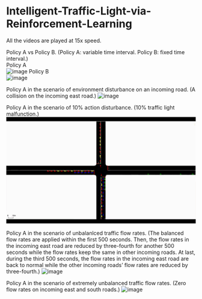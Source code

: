 # Intelligent-Traffic-Light-via-Reinforcement-Learning
All the videos are played at 15x speed.

Policy A vs Policy B. (Policy A: variable time interval. Policy B: fixed time interval.)  
Policy A  
![image](https://github.com/YueZhu95/Intelligent-Traffic-Light-via-Reinforcement-Learning/blob/main/ppo_var_gif.gif) 
Policy B  
![image](https://github.com/YueZhu95/Intelligent-Traffic-Light-via-Reinforcement-Learning/blob/main/ppo_fix_gif.gif) 

Policy A in the scenario of environment disturbance on an incoming road. (A collision on the incoming east road.)
![image](https://github.com/YueZhu95/Intelligent-Traffic-Light-via-Reinforcement-Learning/blob/main/ppo_inc_gif.gif)

Policy A in the scenario of 10% action disturbance. (10% traffic light malfunction.)
![image](https://github.com/YueZhu95/Intelligent-Traffic-Light-via-Reinforcement-Learning/blob/main/ppo_act_gif.gif)

Policy A in the scenario of unbalanlced traffic flow rates. (The balanced flow rates are applied within the first 500 seconds. Then, the flow rates in the incoming east road are reduced by three-fourth for another 500 seconds while the flow rates keep the same in other incoming roads. At last, during the third 500 seconds, the flow rates in the incoming east road are back to normal while the other incoming roads’ flow rates are reduced by three-fourth.)
![image](https://github.com/YueZhu95/Intelligent-Traffic-Light-via-Reinforcement-Learning/blob/main/ppo_unb_gif1.gif)

Policy A in the scenario of extremely unbalanced traffic flow rates. (Zero flow rates on incoming east and south roads.)
![image](https://github.com/YueZhu95/Intelligent-Traffic-Light-via-Reinforcement-Learning/blob/main/ppo_exunb_gif.gif)
